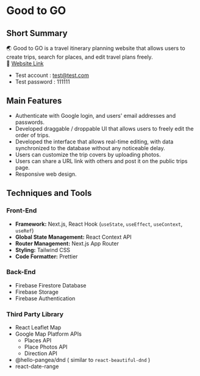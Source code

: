 # Good to GO
## Short Summary
🌏 Good to GO is a travel itinerary planning website that allows users to create trips, search for places, and edit travel plans freely.     
🔗 [Website Link](https://goodtogo-project.vercel.app/)
* Test account : test@test.com
* Test password : 111111
## Main Features
* Authenticate with Google login, and users' email addresses and passwords.
* Developed draggable / droppable UI that allows users to freely edit the order of trips.
* Developed the interface that allows real-time editing, with data synchronized to the database without any noticeable delay.
* Users can customize the trip covers by uploading photos.
* Users can share a URL link with others and post it on the public trips page.
* Responsive web design.
## Techniques and Tools
### Front-End
* **Framework:** Next.js, React Hook (`useState`, `useEffect`, `useContext`, `useRef`)
* **Global State Management:** React Context API
* **Router Management:** Next.js App Router
* **Styling:** Tailwind CSS
* **Code Formatter:** Prettier
### Back-End
* Firebase Firestore Database
* Firebase Storage
* Firebase Authentication
### Third Party Library
* React Leaflet Map
* Google Map Platform APIs
  * Places API
  * Place Photos API
  * Direction API
* @hello-pangea/dnd ( similar to `react-beautiful-dnd` )
* react-date-range
